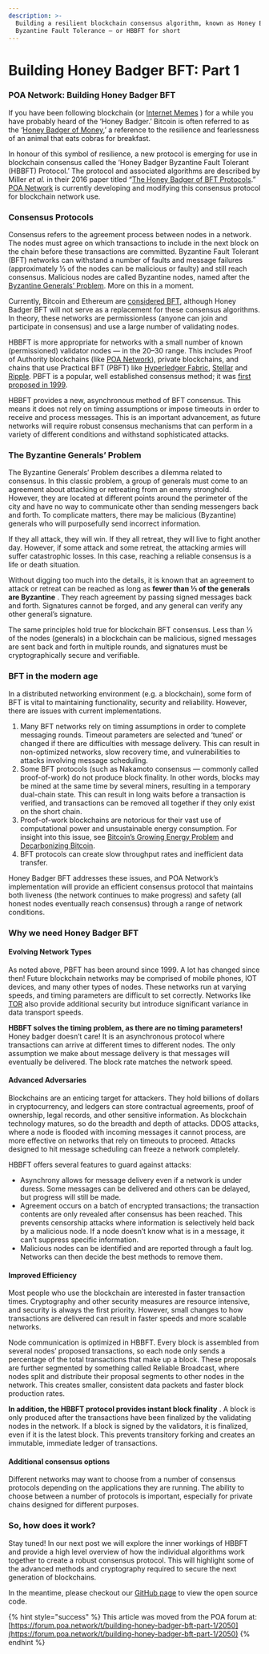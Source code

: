 ```yaml
---
description: >-
  Building a resilient blockchain consensus algorithm, known as Honey Badger
  Byzantine Fault Tolerance — or HBBFT for short
---
```


# Building Honey Badger BFT: Part 1

### **POA Network: Building Honey Badger BFT**

If you have been following blockchain \(or [Internet Memes](https://knowyourmeme.com/memes/honey-badger) \) for a while you have probably heard of the ‘Honey Badger.’ Bitcoin is often referred to as the ‘[Honey Badger of Money](https://www.wired.com/2013/12/bitcoin-honey/),’ a reference to the resilience and fearlessness of an animal that eats cobras for breakfast.

In honour of this symbol of resilience, a new protocol is emerging for use in blockchain consensus called the ‘Honey Badger Byzantine Fault Tolerant \(HBBFT\) Protocol.’ The protocol and associated algorithms are described by Miller _et al._ in their 2016 paper titled “[The Honey Badger of BFT Protocols](https://eprint.iacr.org/2016/199.pdf).” [POA Network](https://poa.network/) is currently developing and modifying this consensus protocol for blockchain network use.

### Consensus Protocols

Consensus refers to the agreement process between nodes in a network. The nodes must agree on which transactions to include in the next block on the chain before these transactions are committed. Byzantine Fault Tolerant \(BFT\) networks can withstand a number of faults and message failures \(approximately ⅓ of the nodes can be malicious or faulty\) and still reach consensus. Malicious nodes are called Byzantine nodes, named after the [Byzantine Generals’ Problem](https://en.wikipedia.org/wiki/Byzantine_fault_tolerance#Byzantine_Generals%27_Problem). More on this in a moment.

Currently, Bitcoin and Ethereum are [considered BFT](https://twitter.com/el33th4xor/status/1040342202302509057?s=19), although Honey Badger BFT will not serve as a replacement for these consensus algorithms. In theory, these networks are permissionless \(anyone can join and participate in consensus\) and use a large number of validating nodes.

HBBFT is more appropriate for networks with a small number of known \(permissioned\) validator nodes — in the 20–30 range. This includes Proof of Authority blockchains \(like [POA Network](https://poa.network/)\), private blockchains, and chains that use Practical BFT \(PBFT\) like [Hyperledger Fabric](https://www.hyperledger.org/projects/fabric), [Stellar](https://www.stellar.org/) and [Ripple](https://ripple.com/). PBFT is a popular, well established consensus method; it was [first proposed in 1999](http://pmg.csail.mit.edu/papers/osdi99.pdf).

HBBFT provides a new, asynchronous method of BFT consensus. This means it does not rely on timing assumptions or impose timeouts in order to receive and process messages. This is an important advancement, as future networks will require robust consensus mechanisms that can perform in a variety of different conditions and withstand sophisticated attacks.

### The Byzantine Generals’ Problem

The Byzantine Generals’ Problem describes a dilemma related to consensus. In this classic problem, a group of generals must come to an agreement about attacking or retreating from an enemy stronghold. However, they are located at different points around the perimeter of the city and have no way to communicate other than sending messengers back and forth. To complicate matters, there may be malicious \(Byzantine\) generals who will purposefully send incorrect information.

If they all attack, they will win. If they all retreat, they will live to fight another day. However, if some attack and some retreat, the attacking armies will suffer catastrophic losses. In this case, reaching a reliable consensus is a life or death situation.

Without digging too much into the details, it is known that an agreement to attack or retreat can be reached as long as **fewer than ⅓ of the generals are Byzantine** . They reach agreement by passing signed messages back and forth. Signatures cannot be forged, and any general can verify any other general’s signature.

The same principles hold true for blockchain BFT consensus. Less than ⅓ of the nodes \(generals\) in a blockchain can be malicious, signed messages are sent back and forth in multiple rounds, and signatures must be cryptographically secure and verifiable.

### BFT in the modern age

In a distributed networking environment \(e.g. a blockchain\), some form of BFT is vital to maintaining functionality, security and reliability. However, there are issues with current implementations.

1. Many BFT networks rely on timing assumptions in order to complete messaging rounds. Timeout parameters are selected and ‘tuned’ or changed if there are difficulties with message delivery. This can result in non-optimized networks, slow recovery time, and vulnerabilities to attacks involving message scheduling.
2. Some BFT protocols \(such as Nakamoto consensus — commonly called proof-of-work\) do not produce block finality. In other words, blocks may be mined at the same time by several miners, resulting in a temporary dual-chain state. This can result in long waits before a transaction is verified, and transactions can be removed all together if they only exist on the short chain.
3. Proof-of-work blockchains are notorious for their vast use of computational power and unsustainable energy consumption. For insight into this issue, see [Bitcoin’s Growing Energy Problem](https://www.cell.com/joule/pdf/S2542-4351%2818%2930177-6.pdf) and [Decarbonizing Bitcoin](https://www.sciencedirect.com/science/article/pii/S2214629618301750).
4. BFT protocols can create slow throughput rates and inefficient data transfer.

Honey Badger BFT addresses these issues, and POA Network’s implementation will provide an efficient consensus protocol that maintains both liveness \(the network continues to make progress\) and safety \(all honest nodes eventually reach consensus\) through a range of network conditions.

### Why we need Honey Badger BFT

#### **Evolving Network Types**

As noted above, PBFT has been around since 1999. A lot has changed since then! Future blockchain networks may be comprised of mobile phones, IOT devices, and many other types of nodes. These networks run at varying speeds, and timing parameters are difficult to set correctly. Networks like [TOR](https://www.torproject.org/) also provide additional security but introduce significant variance in data transport speeds.

**HBBFT solves the timing problem, as there are no timing parameters!** Honey badger doesn’t care! It is an asynchronous protocol where transactions can arrive at different times to different nodes. The only assumption we make about message delivery is that messages will eventually be delivered. The block rate matches the network speed.

#### **Advanced Adversaries**

Blockchains are an enticing target for attackers. They hold billions of dollars in cryptocurrency, and ledgers can store contractual agreements, proof of ownership, legal records, and other sensitive information. As blockchain technology matures, so do the breadth and depth of attacks. DDOS attacks, where a node is flooded with incoming messages it cannot process, are more effective on networks that rely on timeouts to proceed. Attacks designed to hit message scheduling can freeze a network completely.

HBBFT offers several features to guard against attacks:

* Asynchrony allows for message delivery even if a network is under duress. Some messages can be delivered and others can be delayed, but progress will still be made.
* Agreement occurs on a batch of encrypted transactions; the transaction contents are only revealed after consensus has been reached. This prevents censorship attacks where information is selectively held back by a malicious node. If a node doesn’t know what is in a message, it can’t suppress specific information.
* Malicious nodes can be identified and are reported through a fault log. Networks can then decide the best methods to remove them.

#### **Improved Efficiency**

Most people who use the blockchain are interested in faster transaction times. Cryptography and other security measures are resource intensive, and security is always the first priority. However, small changes to how transactions are delivered can result in faster speeds and more scalable networks.

Node communication is optimized in HBBFT. Every block is assembled from several nodes’ proposed transactions, so each node only sends a percentage of the total transactions that make up a block. These proposals are further segmented by something called Reliable Broadcast, where nodes split and distribute their proposal segments to other nodes in the network. This creates smaller, consistent data packets and faster block production rates.

**In addition, the HBBFT protocol provides instant block finality** . A block is only produced after the transactions have been finalized by the validating nodes in the network. If a block is signed by the validators, it is finalized, even if it is the latest block. This prevents transitory forking and creates an immutable, immediate ledger of transactions.

#### **Additional consensus options**

Different networks may want to choose from a number of consensus protocols depending on the applications they are running. The ability to choose between a number of protocols is important, especially for private chains designed for different purposes.

### So, how does it work?

Stay tuned! In our next post we will explore the inner workings of HBBFT and provide a high level overview of how the individual algorithms work together to create a robust consensus protocol. This will highlight some of the advanced methods and cryptography required to secure the next generation of blockchains.

In the meantime, please checkout our [GitHub page](https://github.com/poanetwork/hbbft) to view the open source code.

{% hint style="success" %}
This article was moved from the POA forum at: [https://forum.poa.network/t/building-honey-badger-bft-part-1/2050](https://forum.poa.network/t/building-honey-badger-bft-part-1/2050)
{% endhint %}

